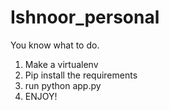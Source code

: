 # Ishnoor_personal

You know what to do.
1. Make a virtualenv
2. Pip install the requirements
3. run python app.py
4. ENJOY!
